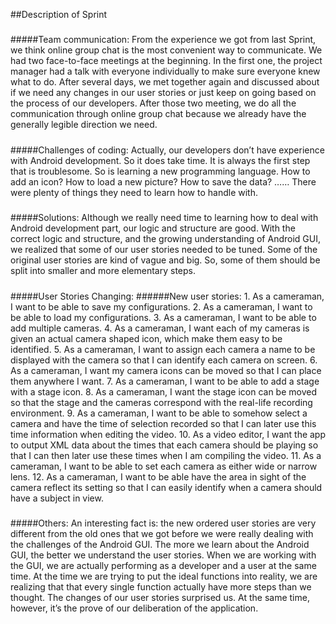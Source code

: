 ##Description of Sprint

#####
#####
#####Team communication:
From the experience we got from last Sprint, we think online group chat is the most convenient way to communicate. We had two face-to-face meetings at the beginning. In the first one, the project manager had a talk with everyone individually to make sure everyone knew what to do. After several days, we met together again and discussed about if we need any changes in our user stories or just keep on going based on the process of our developers. After those two meeting, we do all the communication through online group chat because we already have the generally legible direction we need.

#####
#####
#####Challenges of coding:
Actually, our developers don’t have experience with Android development. So it does take time. It is always the first step that is troublesome. So is learning a new programming language. How to add an icon? How to load a new picture? How to save the data? …… There were plenty of things they need to learn how to handle with. 

#####
#####
#####Solutions:
Although we really need time to learning how to deal with Android development part, our logic and structure are good. With the correct logic and structure, and the growing understanding of Android GUI, we realized that some of our user stories needed to be tuned. Some of the original user stories are kind of vague and big. So, some of them should be split into smaller and more elementary steps.

#####
#####
#####User Stories Changing:
######New user stories:
        1.	As a cameraman, I want to be able to save my configurations.
        2.	As a cameraman, I want to be able to load my configurations.
        3.	As a cameraman, I want to be able to add multiple cameras.
        4.	As a cameraman, I want each of my cameras is given an actual camera shaped icon, which make them easy to be identified.
        5.	As a cameraman, I want to assign each camera a name to be displayed with the camera so that I can identify each camera on screen.
        6.	As a cameraman, I want my camera icons can be moved so that I can place them anywhere I want.
        7.	As a cameraman, I want to be able to add a stage with a stage icon.
        8.	As a cameraman, I want the stage icon can be moved so that the stage and the cameras correspond with the real-life recording environment.
        9.	As a cameraman, I want to be able to somehow select a camera and have the time of selection recorded so that I can later use this time information when editing the video.
        10.	As a video editor, I want the app to output XML data about the times that each camera should be playing so that I can then later use these times when I am compiling the video.
        11.	As a cameraman, I want to be able to set each camera as either wide or narrow lens.
        12.	As a cameraman, I want to be able have the area in sight of the camera reflect its setting so that I can easily identify when a camera should have a subject in view. 

#####
#####
#####Others:
An interesting fact is: the new ordered user stories are very different from the old ones that we got before we were really dealing with the challenges of the Android GUI. The more we learn about the Android GUI, the better we understand the user stories. When we are working with the GUI, we are actually performing as a developer and a user at the same time. At the time we are trying to put the ideal functions into reality, we are realizing that that every single function actually have more steps than we thought. The changes of our user stories surprised us. At the same time, however, it’s the prove of our deliberation of the application.
